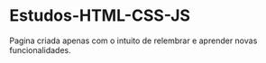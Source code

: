 # Estudos-HTML-CSS-JS
Pagina criada apenas com o intuito de relembrar e aprender novas funcionalidades.
